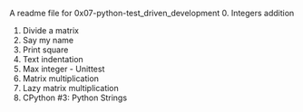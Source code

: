 A readme file for 0x07-python-test_driven_development
0. Integers addition
1. Divide a matrix
2. Say my name
3. Print square
4. Text indentation
5. Max integer - Unittest
6. Matrix multiplication
7. Lazy matrix multiplication
8. CPython #3: Python Strings
